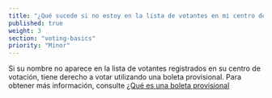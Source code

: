 ```yaml
---
title: "¿Qué sucede si no estoy en la lista de votantes en mi centro de votación?"
published: true
weight: 3
section: "voting-basics"
priority: "Minor"
---
```

Si su nombre no aparece en la lista de votantes registrados en su centro de votación, tiene derecho a votar utilizando una boleta provisional. Para obtener más información, consulte [¿Qué es una boleta provisional](#menu-item-what-is-a-provisional-ballot)

